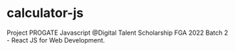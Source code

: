 # calculator-js
Project PROGATE Javascript @Digital Talent Scholarship FGA 2022 Batch 2 - React JS for Web Development.
